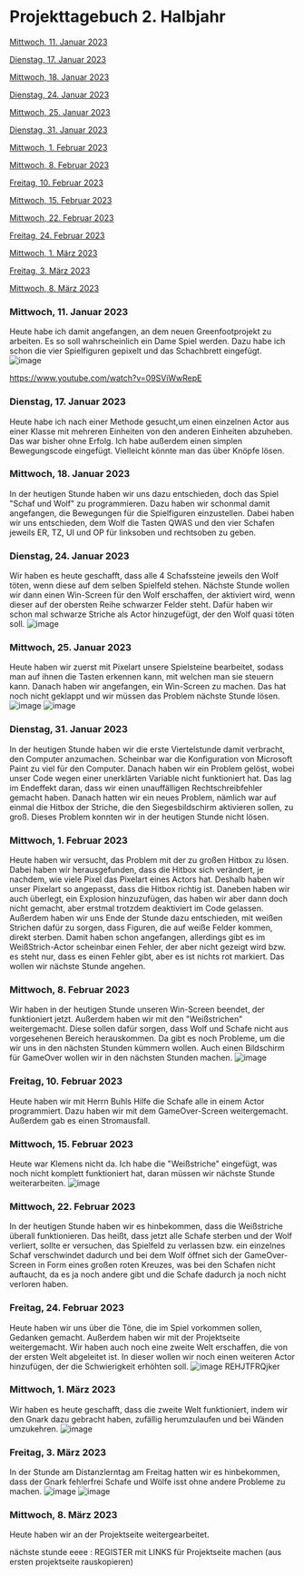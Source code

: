 # Projekttagebuch 2. Halbjahr

[Mittwoch, 11. Januar 2023](#1)

[Dienstag, 17. Januar 2023](#2)

[Mittwoch, 18. Januar 2023](#3)

[Dienstag, 24. Januar 2023](#4)

[Mittwoch, 25. Januar 2023](#5)

[Dienstag, 31. Januar 2023](#6)

[Mittwoch, 1. Februar 2023](#7)

[Mittwoch, 8. Februar 2023](#8)

[Freitag, 10. Februar 2023](#9)

[Mittwoch, 15. Februar 2023](#10)

[Mittwoch, 22. Februar 2023](#11)

[Freitag, 24. Februar 2023](#12)

[Mittwoch, 1. März 2023](#13)

[Freitag, 3. März 2023](#14)

[Mittwoch, 8. März 2023](#15)


### <a name="1"></a>Mittwoch, 11. Januar 2023
Heute habe ich damit angefangen, an dem neuen Greenfootprojekt zu arbeiten. Es so soll wahrscheinlich ein Dame Spiel werden. Dazu habe ich schon die vier Spielfiguren gepixelt und das Schachbrett eingefügt.
![image](https://user-images.githubusercontent.com/111414678/211747398-fd8f5111-25e3-4922-9c60-048833a04172.png)

https://www.youtube.com/watch?v=09SViWwRepE

### <a name="2"></a>Dienstag, 17. Januar 2023
Heute habe ich nach einer Methode gesucht,um einen einzelnen Actor aus einer Klasse mit mehreren Einheiten von den anderen Einheiten abzuheben. Das war bisher ohne Erfolg.
Ich habe außerdem einen simplen Bewegungscode eingefügt.
Vielleicht könnte man das über Knöpfe lösen.

### <a name="3"></a>Mittwoch, 18. Januar 2023
In der heutigen Stunde haben wir uns dazu entschieden, doch das Spiel "Schaf und Wolf" zu programmieren. Dazu haben wir schonmal damit angefangen, die Bewegungen für die Spielfiguren einzustellen. Dabei haben wir uns entschieden, dem Wolf die Tasten QWAS und den vier Schafen jeweils ER, TZ, UI und OP für linksoben und rechtsoben zu geben.

### <a name="4"></a>Dienstag, 24. Januar 2023
Wir haben es heute geschafft, dass alle 4 Schafssteine jeweils den Wolf töten, wenn diese auf dem selben Spielfeld stehen. Nächste Stunde wollen wir dann einen Win-Screen für den Wolf erschaffen, der aktiviert wird, wenn dieser auf der obersten Reihe schwarzer Felder steht. Dafür haben wir schon mal schwarze Striche als Actor hinzugefügt, der den Wolf quasi töten soll.
![image](https://user-images.githubusercontent.com/111414678/214286973-ae73ed0b-8841-4400-9360-3f6373477ef0.png)

### <a name="5"></a>Mittwoch, 25. Januar 2023
Heute haben wir zuerst mit Pixelart unsere Spielsteine bearbeitet, sodass man auf ihnen die Tasten erkennen kann, mit welchen man sie steuern kann. Danach haben wir angefangen, ein Win-Screen zu machen. Das hat noch nicht geklappt und wir müssen das Problem nächste Stunde lösen.
![image](https://user-images.githubusercontent.com/111414678/214513105-2148314c-99e1-424f-a26e-dda32e005ff0.png)
![image](https://user-images.githubusercontent.com/111414678/214513180-a4b4e848-d507-47d2-a974-b0fea02724f6.png)

### <a name="6"></a>Dienstag, 31. Januar 2023
In der heutigen Stunde haben wir die erste Viertelstunde damit verbracht, den Computer anzumachen. Scheinbar war die Konfiguration von Microsoft Paint zu viel für den Computer. Danach haben wir ein Problem gelöst, wobei unser Code wegen einer unerklärten Variable nicht funktioniert hat. Das lag im Endeffekt daran, dass wir einen unauffälligen Rechtschreibfehler gemacht haben. Danach hatten wir ein neues Problem, nämlich war auf einmal die Hitbox der Striche, die den Siegesbildschirm aktivieren sollen, zu groß. Dieses Problem konnten wir in der heutigen Stunde nicht lösen.

### <a name="7"></a>Mittwoch, 1. Februar 2023

Heute haben wir versucht, das Problem mit der zu großen Hitbox zu lösen. Dabei haben wir herausgefunden, dass die Hitbox sich verändert, je nachdem, wie viele Pixel das Pixelart eines Actors hat. Deshalb haben wir unser Pixelart so angepasst, dass die Hitbox richtig ist. Daneben haben wir auch überlegt, ein Explosion hinzuzufügen, das haben wir aber dann doch nicht gemacht, aber erstmal trotzdem deaktiviert im Code gelassen. Außerdem haben wir uns Ende der Stunde dazu entschieden, mit weißen Strichen dafür zu sorgen, dass Figuren, die auf weiße Felder kommen, direkt sterben. Damit haben schon angefangen, allerdings gibt es im WeißStrich-Actor scheinbar einen Fehler, der aber nicht gezeigt wird bzw. es steht nur, dass es einen Fehler gibt, aber es ist nichts rot markiert. Das wollen wir nächste Stunde angehen. 

### <a name="8"></a>Mittwoch, 8. Februar 2023
Wir haben in der heutigen Stunde unseren Win-Screen beendet, der funktioniert jetzt. Außerdem haben wir mit den "Weißstrichen" weitergemacht. Diese sollen dafür sorgen, dass Wolf und Schafe nicht aus vorgesehenen Bereich herauskommen. Da gibt es noch Probleme, um die wir uns in den nächsten Stunden kümmern wollen. Auch einen Bildschirm für GameOver wollen wir in den nächsten Stunden machen.
![image](https://user-images.githubusercontent.com/111414678/217473023-afefc599-0c9e-4aa0-add0-5acc0ce77e4b.png)

### <a name="9"></a>Freitag, 10. Februar 2023
Heute haben wir mit Herrn Buhls Hilfe die Schafe alle in einem Actor programmiert. Dazu haben wir mit dem GameOver-Screen weitergemacht. 
Außerdem gab es einen Stromausfall.

### <a name="10"></a>Mittwoch, 15. Februar 2023
Heute war Klemens nicht da. Ich habe die "Weißstriche" eingefügt, was noch nicht komplett funktioniert hat, daran müssen wir nächste Stunde weiterarbeiten.
![image](https://user-images.githubusercontent.com/111414678/218969263-141b7209-e804-4cae-8634-f292ec82bc5f.png)

### <a name="11"></a>Mittwoch, 22. Februar 2023
In der heutigen Stunde haben wir es hinbekommen, dass die Weißstriche überall funktionieren. Das heißt, dass jetzt alle Schafe sterben und der Wolf verliert, sollte er versuchen, das Spielfeld zu verlassen bzw. ein einzelnes Schaf verschwindet dadurch und bei dem Wolf öffnet sich der GameOver-Screen in Form eines großen roten Kreuzes, was bei den Schafen nicht auftaucht, da es ja noch andere gibt und die Schafe dadurch ja noch nicht verloren haben.

### <a name="12"></a>Freitag, 24. Februar 2023
Heute haben wir uns über die Töne, die im Spiel vorkommen sollen, Gedanken gemacht. Außerdem haben wir mit der Projektseite weitergemacht.
Wir haben auch noch eine zweite Welt erschaffen, die von der ersten Welt abgeleitet ist. In dieser wollen wir noch einen weiteren Actor hinzufügen, der die Schwierigkeit erhöhten soll. 
![image](https://user-images.githubusercontent.com/111414678/221173728-d903db31-881e-4b48-a91b-c93a56093fda.png)
REHJTFRQjker


### <a name="13"></a>Mittwoch, 1. März 2023
Wir haben es heute geschafft, dass die zweite Welt funktioniert, indem wir den Gnark dazu gebracht haben, zufällig herumzulaufen und bei Wänden umzukehren.
![image](https://user-images.githubusercontent.com/111414678/222082433-8434c693-43f2-473b-a892-81686b45d43f.png)


### <a name="14"></a>Freitag, 3. März 2023
In der Stunde am Distanzlerntag am Freitag hatten wir es hinbekommen, dass der Gnark fehlerfrei Schafe und Wölfe isst ohne andere Probleme zu machen.
![image](https://user-images.githubusercontent.com/111414678/222082514-455a2dec-d2ea-4bb5-b194-da22bbbfdc3b.png)
![image](https://user-images.githubusercontent.com/111414678/222082615-973b1efd-5b0f-4366-8eea-8abf2a0f4aee.png)

### <a name="15"></a>Mittwoch, 8. März 2023
Heute haben wir an der Projektseite weitergearbeitet.


nächste stunde eeee : REGISTER mit LINKS für Projektseite machen (aus ersten projektseite rauskopieren)
